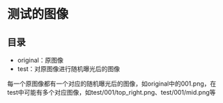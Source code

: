 # 测试的图像

## 目录
- original：原图像
- test：对原图像进行随机曝光后的图像

每一个原图像都有一个对应的随机曝光后的图像，如original中的001.png，在test中可能有多个对应图像，如test/001/top_right.png、test/001/mid.png等

